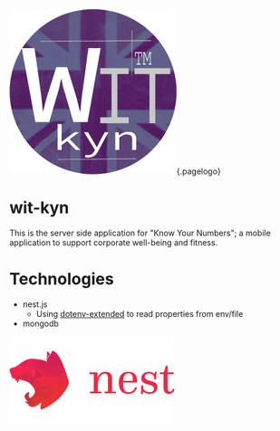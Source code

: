 ![2018 Wit Kyn](/uploads/corporate/2018-wit-kyn.png "2018 Wit Kyn"){.pagelogo}<!-- TITLE: wit-kyn -->
<!-- SUBTITLE: Know Your Numbers - collaboration with Jazz Holverson -->

# wit-kyn
This is the server side application for "Know Your Numbers"; a mobile application to support corporate well-being and fitness.

# Technologies
* nest.js
	* Using [dotenv-extended](https://www.npmjs.com/package/dotenv-extended) to read properties from env/file
* mongodb

![Nest Framework Logo](/uploads/logos/nest-framework-logo.png "Nest Framework Logo")